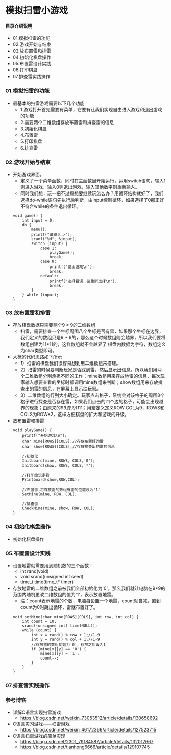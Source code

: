 # 模拟扫雷小游戏
#### 目录介绍说明
- 01.模拟扫雷的功能
- 02.游戏开始与结束
- 03.放布置雷和排雷
- 04.初始化棋盘操作
- 05.布置雷设计实践
- 06.打印棋盘
- 07.排查雷实践操作







### 01.模拟扫雷的功能
- 最基本的扫雷游戏需要以下几个功能
    - 1.游戏打开首先需要有菜单，它要有让我们实现自由进入游戏和退出游戏的功能
    - 2.需要两个二维数组存放布置雷和排查雷的信息
    - 3.初始化棋盘
    - 4.布置雷
    - 5.打印棋盘
    - 6.排查雷



### 02.游戏开始与结束
- 开始游戏界面。
    - 定义了一个菜单函数，同时在主函数里开始运行，运用switch语句，输入1则进入游戏，输入0则退出游戏，输入其他数字则重新输入。
    - 同时我们想：玩一把不过瘾想要继续玩怎么办？用循环结构就好了，我们选择do-while语句先执行后判断，由input控制循环，如果选择了0那正好不符合while的条件退出循环。
    ```
    void game() {
        int input = 0;
        do {
            menu();
            printf("请输入:>");
            scanf("%d", &input);
            switch (input) {
                case 1:
                    playGame();
                    break;
                case 0:
                    printf("退出游戏\n");
                    break;
                default:
                    printf("选择错误，请重新选择\n");
                    break;
            }
        } while (input);
    }
    ```


### 03.放布置雷和排雷
- 存放棋盘数据只需要两个9 * 9的二维数组
    - 扫雷，需要排查一个坐标周围八个坐标是否有雷，如果那个坐标在边界，我们定义的数组只是9 * 9的，那么这个时候数组则会越界，所以我们要将数组创建为11*11的，这样数组就不会越界了 棋盘内数据为字符，数组定义为char类型即可。
- 大概的代码思路如下所示
    - 1）扫雷的棋盘我们很容易想到用二维数组来搭建。
    - 2）扫雷的时候要判断玩家是否踩到雷，然后显示出信息，所以我们用两个二维数组分别承担不同的工作：mine数组用来存放地雷的信息，每次玩家输入想要查看的坐标时都调用mine数组来判断；show数组用来存放排查出的雷的信息，在屏幕上显示给玩家。
    - 3）二维数组的行列大小确定。玩家点击格子，系统会对该格子的周围8个格子进行探查是否存在雷，如果我们点击的四个边的格子，可能会出现越界的现象；由原来的9*9变为11*11；用宏定义定义ROW COL为9，ROWS和COLS为ROW+2，这样方便棋盘的扩大和游戏的升级。
- 放布置雷和排雷
    ```
    void playGame() {
        printf("开始游戏\n");
        char mine[ROWS][COLS];//存放布置好的雷
        char show[ROWS][COLS];//存放排查出的雷的信息
  
        //初始化
        Initboard(mine, ROWS, COLS,'0');
        Initboard(show, ROWS, COLS,'*');
  
        //打印给玩家看
        Printboard(show,ROW,COL);
  
        //布置雷,将存放雷的数组有雷的位置设为'1'
        SetMine(mine, ROW, COL);
  
        //排查雷
        CheckMine(mine, show, ROW, COL);
    }
    ```


### 04.初始化棋盘操作
- 初始化棋盘操作


### 05.布置雷设计实践
- 设置地雷就需要用到随机数的三个函数：
    - int rand(void)           
    - void srand(unsigned int seed)         
    - time_t time(time_t* timer)
- 存放地雷的二维数组之前被我们全部初始化为'0'，那么我们就让电脑在9*9的范围内随机更改二维数组的值为'1'，表示放置地雷。
    - 注：count表示地雷的个数，电脑每设置一个地雷，count就自减，直到count为0时跳出循环，雷就布置好了。
    ```
    void setMine(char mine[ROWS][COLS], int row, int col) {
        int count = 10;
        srand((unsigned int) time(NULL));
        while (count) {
            int x = rand() % row + 1;//1-9
            int y = rand() % col + 1;//1-9
            //存放雷的数组初始为'0'，存放之后设为1
            if (mine[x][y] == '0') {
                mine[x][y] = '1';
                count--;
            }
        }
    }
    ```


### 07.排查雷实践操作



### 参考博客
- 详解C语言实现扫雷游戏
  - https://blog.csdn.net/weixin_73053512/article/details/130658692
- C语言实习游戏——扫雷游戏
  - https://blog.csdn.net/weixin_46172366/article/details/127523715
- C语言扫雷游戏的简单实现
  - https://blog.csdn.net/2301_79184587/article/details/132012667
  - https://blog.csdn.net/tianhong6666/article/details/129107745